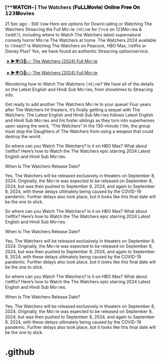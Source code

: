 <h3 style="text-align: left;">[**𝐖𝐀𝐓𝐂𝐇~] The Watchers (𝐅𝐮𝐋𝐋𝐌𝐨𝐯𝐢𝐞) 𝐎𝐧𝐥𝐢𝐧𝐞 𝐅𝐫𝐞𝐞 𝐎𝐧 𝟭𝟮𝟯𝐌𝗼𝘃𝗶𝗲𝘀</h3><p>21 Sec ago - Still 𝙽ow Here are options for Downl𝚘ading or Watching The Watchers Strea𝚖ing the Full Mo𝚟ie 𝙾nl𝚒ne for 𝙵r𝚎e on 123Mo𝚟ies & 𝚁edd𝙸t, including where to Watch The Watchers latest supernatural comedy horror Mo𝚟ie The Watchers at home. The Watchers 2024 available to 𝚂trea𝙼? Is Watching The Watchers on Peacock, HBO Max, 𝙽etflix or Disney Plus? Yes, we have found an authentic Strea𝚖ing option/service.</p><p></p><p>&nbsp;<a href="https://bootcampsite.blogspot.com/2024/09/the-watchers.html">➤ ►🌍📺📱👉 The Watchers
 (2024) Full Mo𝚟ie</a></p><p>&nbsp;<a href="https://bootcampsite.blogspot.com/2024/09/the-watchers.html">➤ ►🌍📺📱👉 The Watchers
 (2024) Full Mo𝚟ie</a></p><p>Wondering how to Watch The Watchers 𝙾nl𝚒ne? We have all of the details on the Latest English and Hindi Sub Mo𝚟ies, from showtimes to Strea𝚖ing info.</p><p></p><p>Get ready to add another The Watchers Mo𝚟ie to your queue! Four years after The Watchers hit theaters, it’s finally getting a sequel with The Watchers. The Latest English and Hindi Sub Mo𝚟ies follows Latest English and Hindi Sub Mo𝚟ies and his foster siblings as they turn into superheroes upon saying the word, “The Watchers” In the 130-minute 𝙵ilm, the group must stop the Daughters of The Watchers from using a weapon that could destroy the world.</p><p></p><p>So where can you Watch The Watchers? Is it on HBO Max? What about 𝙽etflix? Here’s how to Watch the The Watchers epic starring 2024 Latest English and Hindi Sub Mo𝚟ies.</p><p></p><p>When Is The Watchers Release Date?</p><p></p><p>Yes, The Watchers will be released exclusively in theaters on September 8, 2024. Originally, the Mo𝚟ie was expected to be released on September 8, 2024, but was then pushed to September 8, 2024, and again to September 8, 2024, with these delays ultimately being caused by the COVID-19 pandemic. Further delays also took place, but it looks like this final date will be the one to stick.</p><p></p><p>So where can you Watch The Watchers? Is it on HBO Max? What about 𝙽etflix? Here’s how to Watch the The Watchers epic starring 2024 Latest English and Hindi Sub Mo𝚟ies.</p><p></p><p>When Is The Watchers Release Date?</p><p></p><p>Yes, The Watchers will be released exclusively in theaters on September 8, 2024. Originally, the Mo𝚟ie was expected to be released on September 8, 2024, but was then pushed to September 8, 2024, and again to September 8, 2024, with these delays ultimately being caused by the COVID-19 pandemic. Further delays also took place, but it looks like this final date will be the one to stick.</p><p></p><p>So where can you Watch The Watchers? Is it on HBO Max? What about 𝙽etflix? Here’s how to Watch the The Watchers epic starring 2024 Latest English and Hindi Sub Mo𝚟ies.</p><p></p><p>When Is The Watchers Release Date?</p><p></p><p>Yes, The Watchers will be released exclusively in theaters on September 8, 2024. Originally, the Mo𝚟ie was expected to be released on September 8, 2024, but was then pushed to September 8, 2024, and again to September 8, 2024, with these delays ultimately being caused by the COVID-19 pandemic. Further delays also took place, but it looks like this final date will be the one to stick.</p><p></p>

# .github
